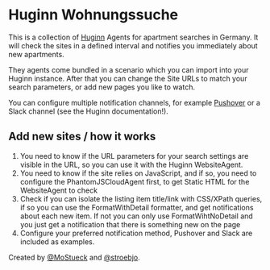 # Huginn Wohnungssuche

This is a collection of [Huginn](https://github.com/huginn/huginn) Agents for apartment searches in Germany. It will check the sites in a defined interval and notifies you immediately about new apartments.

They agents come bundled in a scenario which you can import into your Huginn instance. After that you can change the Site URLs to match your search parameters, or add new pages you like to watch.

You can configure multiple notification channels, for example [Pushover](https://pushover.net/) or a Slack channel (see the Huginn documentation!).  

## Add new sites / how it works

1. You need to know if the URL parameters for your search settings are visible in the URL, so you can use it with the Huginn WebsiteAgent.
2. You need to know if the site relies on JavaScript, and if so, you need to configure the PhantomJSCloudAgent first, to get Static HTML for the WebsiteAgent to check
3. Check if you can isolate the listing item title/link with CSS/XPath queries, if so you can use the FormatWithDetail formatter, and get notifications about each new item. If not you can only use FormatWihtNoDetail and you just get a notification that there is something new on the page
4. Configure your preferred notification method, Pushover and Slack are included as examples.


Created by [@MoStueck](https://twitter.com/MoStueck/) and [@stroebjo](https://twitter.com/stroebjo).


